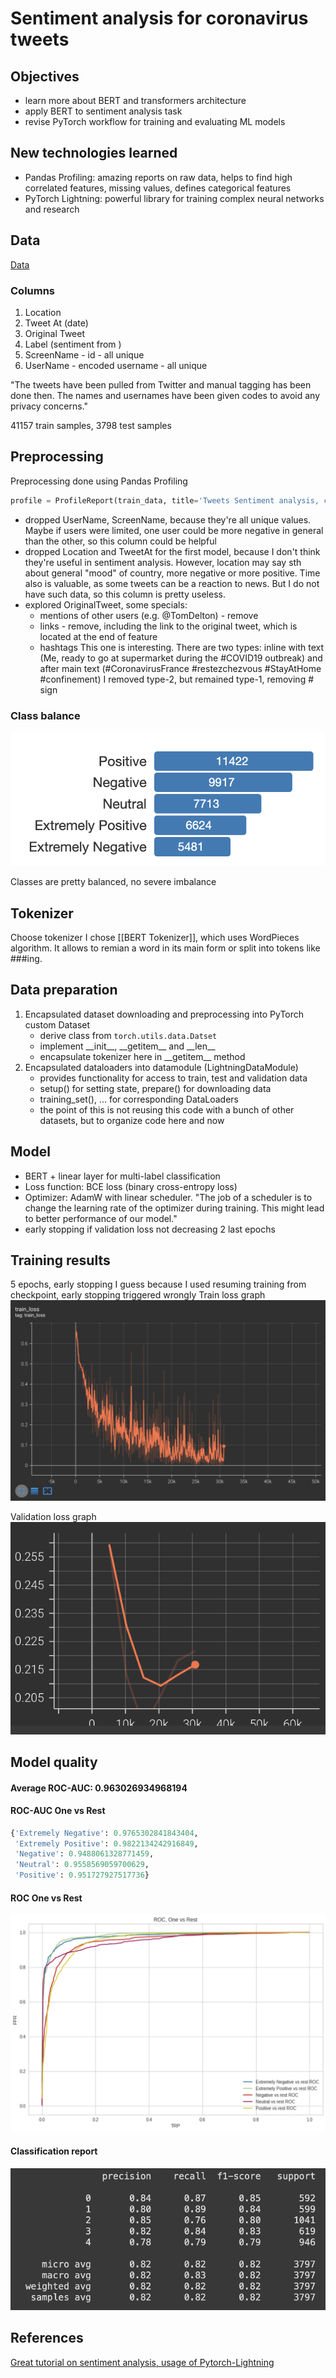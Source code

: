 # Sentiment analysis for coronavirus tweets

## Objectives
- learn more about BERT and transformers architecture
- apply BERT to sentiment analysis task
- revise PyTorch workflow for training and evaluating ML models

## New technologies learned
- Pandas Profiling: amazing reports on raw data, helps to find high correlated features, missing values, defines categorical features
- PyTorch Lightning: powerful library for training complex neural networks and research

## Data
[Data](https://www.kaggle.com/datasets/datatattle/covid-19-nlp-text-classification)

### Columns
1) Location
2) Tweet At (date)
3) Original Tweet
4) Label (sentiment from )
5) ScreenName - id - all unique
6) UserName - encoded username - all unique

"The tweets have been pulled from Twitter and manual tagging has been done then. The names and usernames have been given codes to avoid any privacy concerns."

41157 train samples, 3798 test samples

## Preprocessing

Preprocessing done using Pandas Profiling

```python
profile = ProfileReport(train_data, title='Tweets Sentiment analysis, coronavirus data')
```

- dropped UserName, ScreenName, because they're all unique values. Maybe if users were limited, one user could be more negative in general than the other, so this column could be helpful
- dropped Location and TweetAt for the first model, because I don't think they're useful in sentiment analysis. However, location may say sth about general "mood" of country, more negative or more positive. Time also is valuable, as some tweets can be a reaction to news. But I do not have such data, so this column is pretty useless.
- explored OriginalTweet, some specials:
  - mentions of other users (e.g. @TomDelton) - remove
  - links - remove, including the link to the original tweet, which is located at the end of feature
  - hashtags
    This one is interesting. There are two types: inline with text (Me, ready to go at supermarket during the #COVID19 outbreak) and after main text (#CoronavirusFrance #restezchezvous #StayAtHome #confinement)
    I removed type-2, but remained type-1, removing # sign

### Class balance
![class_balance](media/class_balance.png)

Classes are pretty balanced, no severe imbalance

## Tokenizer
Choose tokenizer
I chose [[BERT Tokenizer]], which uses WordPieces algorithm. It allows to remian a word in its main form or split into tokens like ###ing.

## Data preparation
1. Encapsulated dataset downloading and preprocessing into PyTorch custom Dataset
	- derive class from `torch.utils.data.Datset`
	- implement \_\_init\_\_, \_\_getitem\_\_ and \_\_len\_\_
	- encapsulate tokenizer here in \_\_getitem\_\_ method
2. Encapsulated dataloaders into datamodule (LightningDataModule)
	- provides functionality for access to train, test and validation data
	- setup() for setting state, prepare() for downloading data
	- training_set(), ... for corresponding DataLoaders
	- the point of this is not reusing this code with a bunch of other datasets, but to organize code here and now

## Model
- BERT + linear layer for multi-label classification
- Loss function: BCE loss (binary cross-entropy loss)
- Optimizer: AdamW with linear scheduler. 
	"The job of a scheduler is to change the learning rate of the optimizer during training. This might lead to better performance of our model."
- early stopping if validation loss not decreasing 2 last epochs

## Training results
5 epochs, early stopping
I guess because I used resuming training from checkpoint, early stopping triggered wrongly
Train loss graph
![train_loss](media/train_loss.png)

Validation loss graph
![val_loss](media/val_loss.png)

## Model quality
#### Average ROC-AUC: 0.963026934968194
#### ROC-AUC One vs Rest
```python
{'Extremely Negative': 0.9765302841843404, 
 'Extremely Positive': 0.9822134242916849, 
 'Negative': 0.9488061328771459, 
 'Neutral': 0.9558569059700629, 
 'Positive': 0.951727927517736}
```

#### ROC One vs Rest
![roc](media/roc_ovr.png)

#### Classification report
![cr](media/classification_report.png)

## References
[Great tutorial on sentiment analysis, usage of Pytorch-Lightning](https://curiousily.com/posts/multi-label-text-classification-with-bert-and-pytorch-lightning/)

